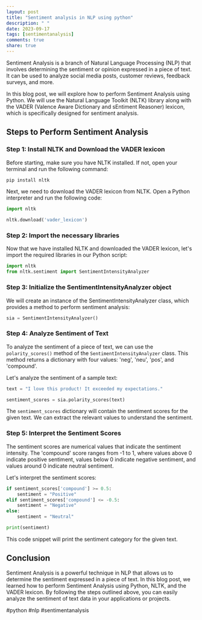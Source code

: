 ```yaml
---
layout: post
title: "Sentiment analysis in NLP using python"
description: " "
date: 2023-09-17
tags: [sentimentanalysis]
comments: true
share: true
---
```


Sentiment Analysis is a branch of Natural Language Processing (NLP) that involves determining the sentiment or opinion expressed in a piece of text. It can be used to analyze social media posts, customer reviews, feedback surveys, and more.

In this blog post, we will explore how to perform Sentiment Analysis using Python. We will use the Natural Language Toolkit (NLTK) library along with the VADER (Valence Aware Dictionary and sEntiment Reasoner) lexicon, which is specifically designed for sentiment analysis.

## Steps to Perform Sentiment Analysis

### Step 1: Install NLTK and Download the VADER lexicon

Before starting, make sure you have NLTK installed. If not, open your terminal and run the following command:

```python
pip install nltk
```

Next, we need to download the VADER lexicon from NLTK. Open a Python interpreter and run the following code:

```python
import nltk

nltk.download('vader_lexicon')
```

### Step 2: Import the necessary libraries

Now that we have installed NLTK and downloaded the VADER lexicon, let's import the required libraries in our Python script:

```python
import nltk
from nltk.sentiment import SentimentIntensityAnalyzer
```

### Step 3: Initialize the SentimentIntensityAnalyzer object

We will create an instance of the SentimentIntensityAnalyzer class, which provides a method to perform sentiment analysis:

```python
sia = SentimentIntensityAnalyzer()
```

### Step 4: Analyze Sentiment of Text

To analyze the sentiment of a piece of text, we can use the `polarity_scores()` method of the `SentimentIntensityAnalyzer` class. This method returns a dictionary with four values: 'neg', 'neu', 'pos', and 'compound'.

Let's analyze the sentiment of a sample text:

```python
text = "I love this product! It exceeded my expectations."

sentiment_scores = sia.polarity_scores(text)
```
The `sentiment_scores` dictionary will contain the sentiment scores for the given text. We can extract the relevant values to understand the sentiment.

### Step 5: Interpret the Sentiment Scores

The sentiment scores are numerical values that indicate the sentiment intensity. The 'compound' score ranges from -1 to 1, where values above 0 indicate positive sentiment, values below 0 indicate negative sentiment, and values around 0 indicate neutral sentiment.

Let's interpret the sentiment scores:

```python
if sentiment_scores['compound'] >= 0.5:
    sentiment = "Positive"
elif sentiment_scores['compound'] <= -0.5:
    sentiment = "Negative"
else:
    sentiment = "Neutral"

print(sentiment)
```
This code snippet will print the sentiment category for the given text.

## Conclusion

Sentiment Analysis is a powerful technique in NLP that allows us to determine the sentiment expressed in a piece of text. In this blog post, we learned how to perform Sentiment Analysis using Python, NLTK, and the VADER lexicon. By following the steps outlined above, you can easily analyze the sentiment of text data in your applications or projects.

#python #nlp #sentimentanalysis